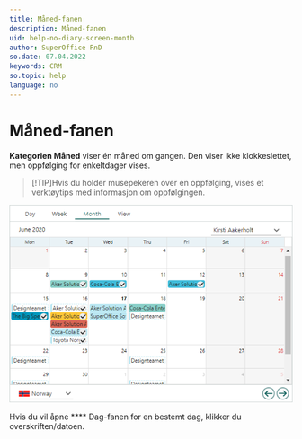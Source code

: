 ```yaml
---
title: Måned-fanen
description: Måned-fanen
uid: help-no-diary-screen-month
author: SuperOffice RnD
so.date: 07.04.2022
keywords: CRM
so.topic: help
language: no
---
```


# Måned-fanen

 **Kategorien Måned** viser én måned om gangen. Den viser ikke klokkeslettet, men oppfølging for enkeltdager vises.

> [!TIP]Hvis du holder musepekeren over en oppfølging, vises et verktøytips med informasjon om oppfølgingen.
> 
![Dagbok skjermen, Måned-fanen -skjermbilde][img1]

Hvis du vil åpne **** Dag-fanen for en bestemt dag, klikker du overskriften/datoen.

<!-- Referenced links -->

<!-- Referenced images -->
[img1]: media/month-plan.bmp
